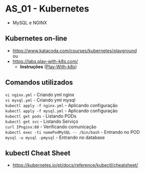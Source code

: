 # AS_01 - Kubernetes
- MySQL e NGINX

## Kubernetes on-line
- https://www.katacoda.com/courses/kubernetes/playground </br>
ou
- https://labs.play-with-k8s.com/
  * <b>Instruções</b> ([Play-With-k8s](https://github.com/nathanaelassis/Play-With-Kubernetes))
  
## Comandos utilizados
```vi nginx.yml``` - Criando yml nginx </br>
```vi mysql.yml``` - Criando yml mysql </br>
```kubectl apply -f nginx.yml``` - Aplicando configuração </br>
```kubectl apply -f mysql.yml``` - Aplicando configuração </br>
```kubectl get pods``` - Listando PODs </br>
```kubectl get svc``` - Listando Serviço </br>
```curl IPnginx:80``` - Verificando comunicação </br>
```kubectl exec -ti nomePodMySQL -- /bin/bash``` - Entrando no POD </br>
```mysql -u mysql -pmysql``` - Entrando no database </br>

## kubectl Cheat Sheet
- https://kubernetes.io/pt/docs/reference/kubectl/cheatsheet/